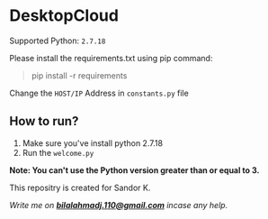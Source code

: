 # DesktopCloud

Supported Python:  `2.7.18`

Please install the requirements.txt using pip command:
> pip install -r requirements

Change the `HOST/IP` Address in `constants.py` file

## How to run?
1. Make sure you've install python 2.7.18
2. Run the `welcome.py`

**Note: You can't use the Python version greater than or equal to 3.**


This repositry is created for Sandor K.

_Write me on **bilalahmadj.110@gmail.com** incase any help._

